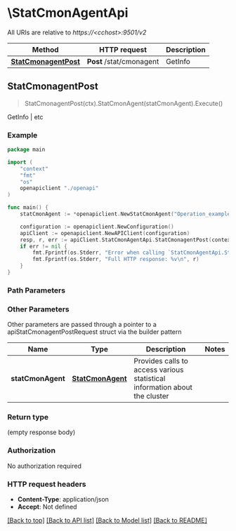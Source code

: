 # \StatCmonAgentApi

All URIs are relative to *https://&lt;cchost&gt;:9501/v2*

Method | HTTP request | Description
------------- | ------------- | -------------
[**StatCmonagentPost**](StatCmonAgentApi.md#StatCmonagentPost) | **Post** /stat/cmonagent | GetInfo | etc



## StatCmonagentPost

> StatCmonagentPost(ctx).StatCmonAgent(statCmonAgent).Execute()

GetInfo | etc

### Example

```go
package main

import (
    "context"
    "fmt"
    "os"
    openapiclient "./openapi"
)

func main() {
    statCmonAgent := *openapiclient.NewStatCmonAgent("Operation_example") // StatCmonAgent | Provides calls to access various statistical information about the cluster

    configuration := openapiclient.NewConfiguration()
    apiClient := openapiclient.NewAPIClient(configuration)
    resp, r, err := apiClient.StatCmonAgentApi.StatCmonagentPost(context.Background()).StatCmonAgent(statCmonAgent).Execute()
    if err != nil {
        fmt.Fprintf(os.Stderr, "Error when calling `StatCmonAgentApi.StatCmonagentPost``: %v\n", err)
        fmt.Fprintf(os.Stderr, "Full HTTP response: %v\n", r)
    }
}
```

### Path Parameters



### Other Parameters

Other parameters are passed through a pointer to a apiStatCmonagentPostRequest struct via the builder pattern


Name | Type | Description  | Notes
------------- | ------------- | ------------- | -------------
 **statCmonAgent** | [**StatCmonAgent**](StatCmonAgent.md) | Provides calls to access various statistical information about the cluster | 

### Return type

 (empty response body)

### Authorization

No authorization required

### HTTP request headers

- **Content-Type**: application/json
- **Accept**: Not defined

[[Back to top]](#) [[Back to API list]](../README.md#documentation-for-api-endpoints)
[[Back to Model list]](../README.md#documentation-for-models)
[[Back to README]](../README.md)

